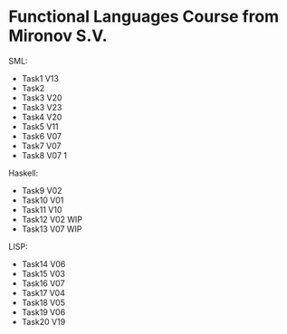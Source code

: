 Functional Languages Course from Mironov S.V.
=====

SML:

* Task1 V13
* Task2
* Task3 V20
* Task3 V23
* Task4 V20
* Task5 V11
* Task6 V07
* Task7 V07
* Task8 V07 1

Haskell:

* Task9 V02
* Task10 V01
* Task11 V10
* Task12 V02 WIP
* Task13 V07 WIP

LISP:

* Task14 V06
* Task15 V03
* Task16 V07
* Task17 V04
* Task18 V05
* Task19 V06
* Task20 V19


